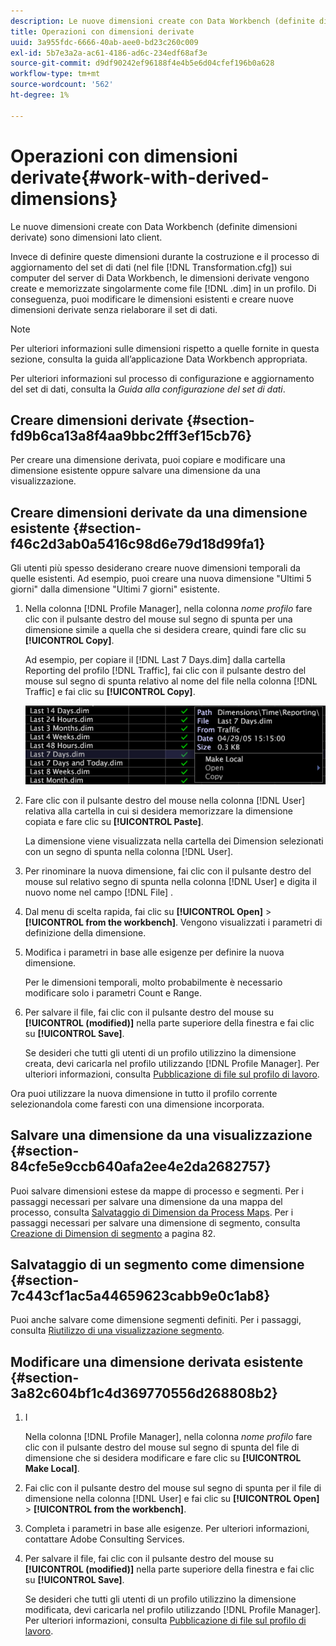 ```yaml
---
description: Le nuove dimensioni create con Data Workbench (definite dimensioni derivate) sono dimensioni lato client.
title: Operazioni con dimensioni derivate
uuid: 3a955fdc-6666-40ab-aee0-bd23c260c009
exl-id: 5b7e3a2a-ac61-4186-ad6c-234edf68af3e
source-git-commit: d9df90242ef96188f4e4b5e6d04cfef196b0a628
workflow-type: tm+mt
source-wordcount: '562'
ht-degree: 1%

---
```


# Operazioni con dimensioni derivate{#work-with-derived-dimensions}

Le nuove dimensioni create con Data Workbench (definite dimensioni derivate) sono dimensioni lato client.

Invece di definire queste dimensioni durante la costruzione e il processo di aggiornamento del set di dati (nel file [!DNL Transformation.cfg]) sui computer del server di Data Workbench, le dimensioni derivate vengono create e memorizzate singolarmente come file [!DNL .dim] in un profilo. Di conseguenza, puoi modificare le dimensioni esistenti e creare nuove dimensioni derivate senza rielaborare il set di dati.

>[!NOTE]
>
>Per ulteriori informazioni sulle dimensioni rispetto a quelle fornite in questa sezione, consulta la guida all’applicazione Data Workbench appropriata.

Per ulteriori informazioni sul processo di configurazione e aggiornamento del set di dati, consulta la *Guida alla configurazione del set di dati*.

## Creare dimensioni derivate {#section-fd9b6ca13a8f4aa9bbc2fff3ef15cb76}

Per creare una dimensione derivata, puoi copiare e modificare una dimensione esistente oppure salvare una dimensione da una visualizzazione.

## Creare dimensioni derivate da una dimensione esistente {#section-f46c2d3ab0a5416c98d6e79d18d99fa1}

Gli utenti più spesso desiderano creare nuove dimensioni temporali da quelle esistenti. Ad esempio, puoi creare una nuova dimensione &quot;Ultimi 5 giorni&quot; dalla dimensione &quot;Ultimi 7 giorni&quot; esistente.

1. Nella colonna [!DNL Profile Manager], nella colonna *nome profilo* fare clic con il pulsante destro del mouse sul segno di spunta per una dimensione simile a quella che si desidera creare, quindi fare clic su **[!UICONTROL Copy]**.

   Ad esempio, per copiare il [!DNL Last 7 Days.dim] dalla cartella Reporting del profilo [!DNL Traffic], fai clic con il pulsante destro del mouse sul segno di spunta relativo al nome del file nella colonna [!DNL Traffic] e fai clic su **[!UICONTROL Copy]**.

   ![](assets/vis_ProfMgr_CopyDimension.png)

1. Fare clic con il pulsante destro del mouse nella colonna [!DNL User] relativa alla cartella in cui si desidera memorizzare la dimensione copiata e fare clic su **[!UICONTROL Paste]**.

   La dimensione viene visualizzata nella cartella dei Dimension selezionati con un segno di spunta nella colonna [!DNL User].

1. Per rinominare la nuova dimensione, fai clic con il pulsante destro del mouse sul relativo segno di spunta nella colonna [!DNL User] e digita il nuovo nome nel campo [!DNL File] .
1. Dal menu di scelta rapida, fai clic su **[!UICONTROL Open]** > **[!UICONTROL from the workbench]**. Vengono visualizzati i parametri di definizione della dimensione.
1. Modifica i parametri in base alle esigenze per definire la nuova dimensione.

   Per le dimensioni temporali, molto probabilmente è necessario modificare solo i parametri Count e Range.

1. Per salvare il file, fai clic con il pulsante destro del mouse su **[!UICONTROL (modified)]** nella parte superiore della finestra e fai clic su **[!UICONTROL Save]**.

   Se desideri che tutti gli utenti di un profilo utilizzino la dimensione creata, devi caricarla nel profilo utilizzando [!DNL Profile Manager]. Per ulteriori informazioni, consulta [Pubblicazione di file sul profilo di lavoro](../../../../home/c-get-started/c-admin-intrf/c-prof-mgr/t-pub-files-wkg-prof.md#task-a0106e010c834d16bd60eef4721b6af9).

Ora puoi utilizzare la nuova dimensione in tutto il profilo corrente selezionandola come faresti con una dimensione incorporata.

## Salvare una dimensione da una visualizzazione {#section-84cfe5e9ccb640afa2ee4e2da2682757}

Puoi salvare dimensioni estese da mappe di processo e segmenti. Per i passaggi necessari per salvare una dimensione da una mappa del processo, consulta [Salvataggio di Dimension da Process Maps](../../../../home/c-get-started/c-analysis-vis/c-proc-maps/t-dim-proc-maps.md#task-44d9e555d4a944e6aa81993eef703051). Per i passaggi necessari per salvare una dimensione di segmento, consulta [Creazione di Dimension di segmento](../../../../home/c-get-started/c-analysis-vis/c-seg/c-create-seg-dim.md#concept-70b363edcad14185ba8051646ad3d44e) a pagina 82.

## Salvataggio di un segmento come dimensione {#section-7c443cf1ac5a44659623cabb9e0c1ab8}

Puoi anche salvare come dimensione segmenti definiti. Per i passaggi, consulta [Riutilizzo di una visualizzazione segmento](../../../../home/c-get-started/c-analysis-vis/c-seg/c-reuse-seg-vis.md#concept-a8a607bd415d404a83c32a26b804cbdc).

## Modificare una dimensione derivata esistente {#section-3a82c604bf1c4d369770556d268808b2}

1. I

   Nella colonna [!DNL Profile Manager], nella colonna *nome profilo* fare clic con il pulsante destro del mouse sul segno di spunta del file di dimensione che si desidera modificare e fare clic su **[!UICONTROL Make Local]**.
1. Fai clic con il pulsante destro del mouse sul segno di spunta per il file di dimensione nella colonna [!DNL User] e fai clic su **[!UICONTROL Open]** > **[!UICONTROL from the workbench]**.
1. Completa i parametri in base alle esigenze. Per ulteriori informazioni, contattare Adobe Consulting Services.
1. Per salvare il file, fai clic con il pulsante destro del mouse su **[!UICONTROL (modified)]** nella parte superiore della finestra e fai clic su **[!UICONTROL Save]**.

   Se desideri che tutti gli utenti di un profilo utilizzino la dimensione modificata, devi caricarla nel profilo utilizzando [!DNL Profile Manager]. Per ulteriori informazioni, consulta [Pubblicazione di file sul profilo di lavoro](../../../../home/c-get-started/c-admin-intrf/c-prof-mgr/t-pub-files-wkg-prof.md#task-a0106e010c834d16bd60eef4721b6af9).
